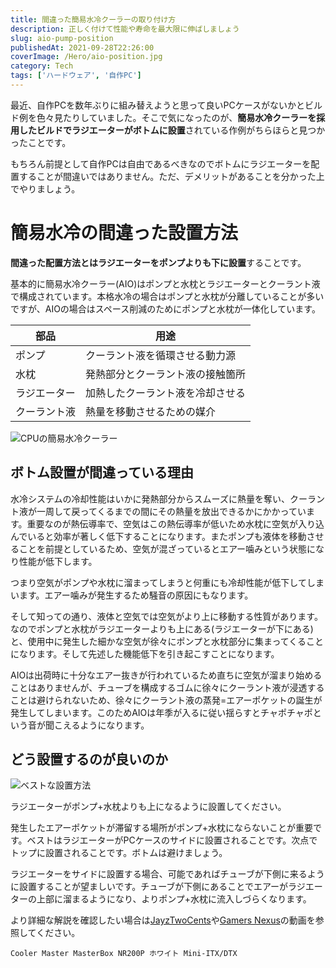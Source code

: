 ```yaml
---
title: 間違った簡易水冷クーラーの取り付け方
description: 正しく付けて性能や寿命を最大限に伸ばしましょう
slug: aio-pump-position
publishedAt: 2021-09-28T22:26:00
coverImage: /Hero/aio-position.jpg
category: Tech
tags: ['ハードウェア', '自作PC']
---
```


最近、自作PCを数年ぶりに組み替えようと思って良いPCケースがないかとビルド例を色々見たりしていました。そこで気になったのが、**簡易水冷クーラーを採用したビルドでラジエーターがボトムに設置**されている作例がちらほらと見つかったことです。

もちろん前提として自作PCは自由であるべきなのでボトムにラジエーターを配置することが間違いではありません。ただ、デメリットがあることを分かった上でやりましょう。

# 簡易水冷の間違った設置方法

**間違った配置方法とはラジエーターをポンプよりも下に設置**することです。

基本的に簡易水冷クーラー(AIO)はポンプと水枕とラジエーターとクーラント液で構成されています。本格水冷の場合はポンプと水枕が分離していることが多いですが、AIOの場合はスペース削減のためにポンプと水枕が一体化しています。

| 部品         | 用途                             |
| ------------ | -------------------------------- |
| ポンプ       | クーラント液を循環させる動力源   |
| 水枕         | 発熱部分とクーラント液の接触箇所 |
| ラジエーター | 加熱したクーラント液を冷却させる |
| クーラント液 | 熱量を移動させるための媒介       |

![CPUの簡易水冷クーラー](/Tech/corsair-aio-H150i.png 'H150i PRO RGB 360mm')

## ボトム設置が間違っている理由

水冷システムの冷却性能はいかに発熱部分からスムーズに熱量を奪い、クーラント液が一周して戻ってくるまでの間にその熱量を放出できるかにかかっています。重要なのが熱伝導率で、空気はこの熱伝導率が低いため水枕に空気が入り込んでいると効率が著しく低下することになります。またポンプも液体を移動させることを前提としているため、空気が混ざっているとエアー噛みという状態になり性能が低下します。

つまり空気がポンプや水枕に溜まってしまうと何重にも冷却性能が低下してしまいます。エアー噛みが発生するため騒音の原因にもなります。

そして知っての通り、液体と空気では空気がより上に移動する性質があります。なのでポンプと水枕がラジエーターよりも上にある(ラジエーターが下にある)と、使用中に発生した細かな空気が徐々にポンプと水枕部分に集まってくることになります。そして先述した機能低下を引き起こすことになります。

AIOは出荷時に十分なエアー抜きが行われているため直ちに空気が溜まり始めることはありませんが、チューブを構成するゴムに徐々にクーラント液が浸透することは避けられないため、徐々にクーラント液の蒸発=エアーポケットの誕生が発生してしまいます。このためAIOは年季が入るに従い揺らすとチャポチャポという音が聞こえるようになります。

## どう設置するのが良いのか

![ベストな設置方法](/Tech/aio-pump-position-jayz.jpg 'JayzTwoCentsによる解説')

ラジエーターがポンプ+水枕よりも上になるように設置してください。

発生したエアーポケットが滞留する場所がポンプ+水枕にならないことが重要です。ベストはラジエーターがPCケースのサイドに設置されることです。次点でトップに設置されることです。ボトムは避けましょう。

ラジエーターをサイドに設置する場合、可能であればチューブが下側に来るように設置することが望ましいです。チューブが下側にあることでエアーがラジエーターの上部に溜まるようになり、よりポンプ+水枕に流入しづらくなります。

より詳細な解説を確認したい場合は[JayzTwoCents](https://youtu.be/DKwA7ygTJn0)や[Gamers Nexus](https://youtu.be/BbGomv195sk)の動画を参照してください。

```amazon:B08BKPHHZ4
Cooler Master MasterBox NR200P ホワイト Mini-ITX/DTX
```
